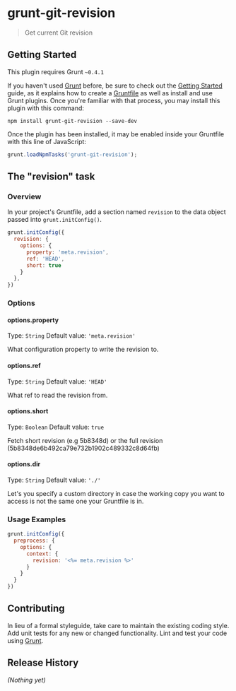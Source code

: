 # grunt-git-revision

> Get current Git revision

## Getting Started
This plugin requires Grunt `~0.4.1`

If you haven't used [Grunt](http://gruntjs.com/) before, be sure to check out the [Getting Started](http://gruntjs.com/getting-started) guide, as it explains how to create a [Gruntfile](http://gruntjs.com/sample-gruntfile) as well as install and use Grunt plugins. Once you're familiar with that process, you may install this plugin with this command:

```shell
npm install grunt-git-revision --save-dev
```

Once the plugin has been installed, it may be enabled inside your Gruntfile with this line of JavaScript:

```js
grunt.loadNpmTasks('grunt-git-revision');
```

## The "revision" task

### Overview
In your project's Gruntfile, add a section named `revision` to the data object passed into `grunt.initConfig()`.

```js
grunt.initConfig({
  revision: {
    options: {
      property: 'meta.revision',
      ref: 'HEAD',
      short: true
    }
  },
})
```

### Options

#### options.property
Type: `String`
Default value: `'meta.revision'`

What configuration property to write the revision to.

#### options.ref
Type: `String`
Default value: `'HEAD'`

What ref to read the revision from.

#### options.short
Type: `Boolean`
Default value: `true`

Fetch short revision (e.g 5b8348d) or the full revision (5b8348de6b492ca79e732b1902c489332c8d64fb)

#### options.dir
Type: `String`
Default value: `'./'`

Let's you specify a custom directory in case the working copy you want to access is not the same one your Gruntfile is in.

### Usage Examples

```js
grunt.initConfig({
  preprocess: {
    options: {
      context: {
        revision: '<%= meta.revision %>'
      }
    }
  }
})
```

## Contributing
In lieu of a formal styleguide, take care to maintain the existing coding style. Add unit tests for any new or changed functionality. Lint and test your code using [Grunt](http://gruntjs.com/).

## Release History
_(Nothing yet)_
